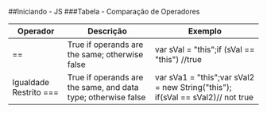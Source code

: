 ##Iniciando - JS
###Tabela - Comparação de Operadores

Operador | Descrição | Exemplo 
---------|-----------|--------
==|True if operands are the same; otherwise false| var sVal = "this";if (sVal == "this") //true 
Igualdade Restrito ===| True if operands are the same, and data type; otherwise false|var sVa1 = "this";var sVal2 = new String("this"); if(sVal == sVal2)// not true

